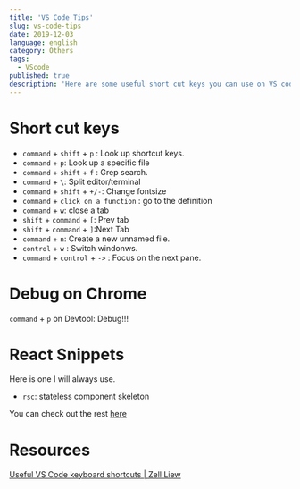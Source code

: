```yaml
---
title: 'VS Code Tips'
slug: vs-code-tips
date: 2019-12-03
language: english
category: Others
tags:
  - VScode
published: true
description: 'Here are some useful short cut keys you can use on VS code'
---
```


# Short cut keys

- `command` + `shift` + `p` : Look up shortcut keys.
- `command` + `p`: Look up a specific file
- `command` + `shift` + `f` : Grep search.
- `command` + `\`: Split editor/terminal
- `command` + `shift` + `+/-`: Change fontsize
- `command` + `click on a function` : go to the definition
- `command` + `w`: close a tab
- `shift` + `command` + `[`: Prev tab
- `shift` + `command` + `]`:Next Tab
- `command` + `n`: Create a new unnamed file.
- `control` + `w` : Switch windonws.
- `command` + `control` + `->` : Focus on the next pane.

# Debug on Chrome

`command` + `p` on Devtool: Debug!!!

# React Snippets

Here is one I will always use.

- `rsc`: stateless component skeleton

You can check out the rest [here](https://marketplace.visualstudio.com/items?itemName=xabikos.ReactSnippets)

# Resources

[Useful VS Code keyboard shortcuts \| Zell Liew](https://zellwk.com/blog/useful-vscode-keyboard-shortcuts/)
